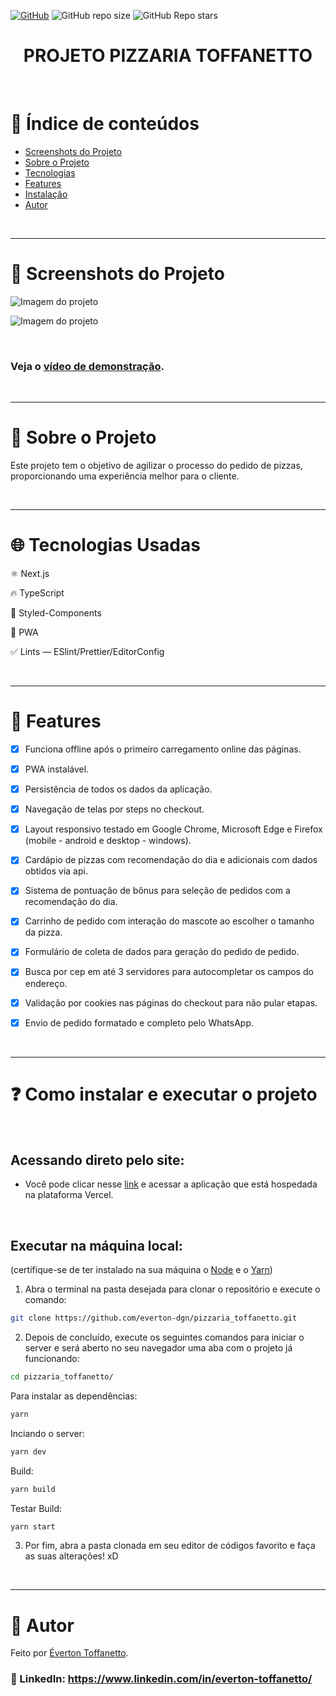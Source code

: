 <a href="./LICENSE">![GitHub](https://img.shields.io/github/license/everton-dgn/pizzaria_toffanetto?style=plastic)</a>
![GitHub repo size](https://img.shields.io/github/repo-size/everton-dgn/pizzaria_toffanetto?style=plastic)
![GitHub Repo stars](https://img.shields.io/github/stars/everton-dgn/pizzaria_toffanetto?color=yellow&style=plastic)

<h1 align="center">PROJETO PIZZARIA TOFFANETTO</h1>

<br />

# :pushpin: Índice de conteúdos

- [Screenshots do Projeto](#camera_flash-screenshots-do-projeto)
- [Sobre o Projeto](#monocle_face-sobre-o-projeto)
- [Tecnologias](#globe_with_meridians-tecnologias-usadas)
- [Features](#triangular_flag_on_post-features)
- [Instalação](#question-como-instalar-e-executar-o-projeto)
- [Autor](#closed_book-autor)

<br />

---

# :camera_flash: Screenshots do Projeto

![Imagem do projeto](https://raw.githubusercontent.com/everton-dgn/pizzaria_toffanetto/master/screenshots/desktop.jpg)

![Imagem do projeto](https://raw.githubusercontent.com/everton-dgn/pizzaria_toffanetto/master/screenshots/mobi.png)

<br />

### Veja o [vídeo de demonstração](https://youtu.be/w6OagSLW28I).

<br />

---

# :monocle_face: Sobre o Projeto

Este projeto tem o objetivo de agilizar o processo do pedido de pizzas, proporcionando uma experiência melhor para o cliente.

<br />

---

# :globe_with_meridians: Tecnologias Usadas

⚛ Next.js

🔥 TypeScript

💅 Styled-Components

📱 PWA

✅ Lints — ESlint/Prettier/EditorConfig

<br />

---

# :triangular_flag_on_post: Features

- [x] Funciona offline após o primeiro carregamento online das páginas.
  
- [x] PWA instalável.
  
- [x] Persistência de todos os dados da aplicação.
  
- [x] Navegação de telas por steps no checkout.
  
- [x] Layout responsivo testado em Google Chrome, Microsoft Edge e Firefox (mobile - android e desktop - windows).
  
- [x] Cardápio de pizzas com recomendação do dia e adicionais com dados obtidos via api.
  
- [x] Sistema de pontuação de bônus para seleção de pedidos com a recomendação do dia.
  
- [x] Carrinho de pedido com interação do mascote ao escolher o tamanho da pizza.
  
- [x] Formulário de coleta de dados para geração do pedido de pedido.
  
- [x] Busca por cep em até 3 servidores para autocompletar os campos do endereço.
  
- [x] Validação por cookies nas páginas do checkout para não pular etapas.
  
- [x] Envio de pedido formatado e completo pelo WhatsApp.

<br />

---

# :question: Como instalar e executar o projeto

<br />

## Acessando direto pelo site:

- Você pode clicar nesse [link](https://pizzaria-toffanetto.vercel.app/) e acessar a aplicação que está hospedada na plataforma Vercel.

<br />

## Executar na máquina local:

(certifique-se de ter instalado na sua máquina o [Node](https://nodejs.org/en/) e o [Yarn](https://yarnpkg.com/))

1. Abra o terminal na pasta desejada para clonar o repositório e execute o comando:

```bash
git clone https://github.com/everton-dgn/pizzaria_toffanetto.git
```

2. Depois de concluído, execute os seguintes comandos para iniciar o server e será aberto no seu navegador uma aba com o projeto já funcionando:

```bash
cd pizzaria_toffanetto/
```

Para instalar as dependências:

```bash
yarn
```

Inciando o server:

```bash
yarn dev
```

Build:

```bash
yarn build
```

Testar Build:

```bash
yarn start
```

3. Por fim, abra a pasta clonada em seu editor de códigos favorito e faça as suas alterações! xD

<br />

---

# :closed_book: Autor

Feito por [Éverton Toffanetto](https://querocriarsite.com).

### :link: LinkedIn: https://www.linkedin.com/in/everton-toffanetto/
